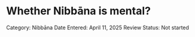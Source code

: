 # Whether Nibbāna is mental?

Category: Nibbāna
Date Entered: April 11, 2025
Review Status: Not started